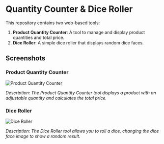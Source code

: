 # Quantity Counter & Dice Roller

This repository contains two web-based tools:

1. **Product Quantity Counter**: A tool to manage and display product quantities and total price.
2. **Dice Roller**: A simple dice roller that displays random dice faces.

## Screenshots

### Product Quantity Counter

![Product Quantity Counter](/output1.png)

*Description: The Product Quantity Counter tool displays a product with an adjustable quantity and calculates the total price.*

### Dice Roller

![Dice Roller](/output2.png)

*Description: The Dice Roller tool allows you to roll a dice, changing the dice face image to show a random result.*
